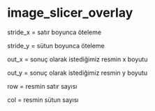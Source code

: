 # image_slicer_overlay

stride_x = satır boyunca öteleme

stride_y = sütun boyunca öteleme

out_x = sonuç olarak istediğimiz resmin x boyutu

out_y = sonuç olarak istediğimiz resmin y boyutu

row = resmin satır sayısı

col = resmin sütun sayısı
